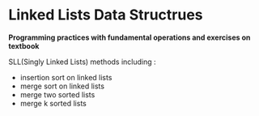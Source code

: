 # Linked Lists Data Structrues

__Programming practices with fundamental operations and exercises on textbook__


SLL(Singly Linked Lists) methods including :
- insertion sort on linked lists
- merge sort on linked lists
- merge two sorted lists
- merge k sorted lists


